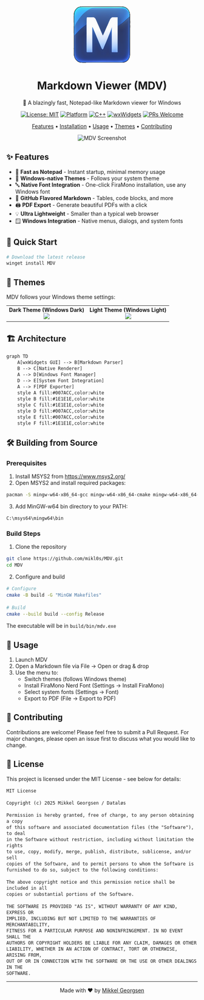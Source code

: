 <div align="center">

<img src="logo.png" alt="MDV Logo" width="150" height="150"/>

# Markdown Viewer (MDV)

🚀 A blazingly fast, Notepad-like Markdown viewer for Windows

[![License: MIT](https://img.shields.io/badge/License-MIT-blue.svg)](https://opensource.org/licenses/MIT)
[![Platform](https://img.shields.io/badge/platform-Windows-blue)](https://github.com/mikl0s/MDV)
[![C++](https://img.shields.io/badge/C++-17-00599C?logo=c%2B%2B)](https://en.wikipedia.org/wiki/C%2B%2B17)
[![wxWidgets](https://img.shields.io/badge/wxWidgets-3.0.5-green)](https://www.wxwidgets.org/)
[![PRs Welcome](https://img.shields.io/badge/PRs-welcome-brightgreen.svg)](https://github.com/mikl0s/MDV/pulls)

[Features](#features) • [Installation](#installation) • [Usage](#usage) • [Themes](#themes) • [Contributing](#contributing)

<img src="docs/assets/hero.png" alt="MDV Screenshot" width="800"/>

</div>

## ✨ Features

- 🎯 **Fast as Notepad** - Instant startup, minimal memory usage
- 🎨 **Windows-native Themes** - Follows your system theme
- 🔤 **Native Font Integration** - One-click FiraMono installation, use any Windows font
- 📑 **GitHub Flavored Markdown** - Tables, code blocks, and more
- 🖨️ **PDF Export** - Generate beautiful PDFs with a click
- 💡 **Ultra Lightweight** - Smaller than a typical web browser
- 🪟 **Windows Integration** - Native menus, dialogs, and system fonts

## 🚀 Quick Start

```powershell
# Download the latest release
winget install MDV
```

## 🎨 Themes

MDV follows your Windows theme settings:

<div align="center">
<table>
<tr>
<td align="center">
<strong>Dark Theme (Windows Dark)</strong><br>
<img src="docs/assets/dark-theme.png" width="400"/>
</td>
<td align="center">
<strong>Light Theme (Windows Light)</strong><br>
<img src="docs/assets/light-theme.png" width="400"/>
</td>
</tr>
</table>
</div>

## 🏗️ Architecture

```mermaid
graph TD
    A[wxWidgets GUI] --> B[Markdown Parser]
    B --> C[Native Renderer]
    A --> D[Windows Font Manager]
    D --> E[System Font Integration]
    A --> F[PDF Exporter]
    style A fill:#007ACC,color:white
    style B fill:#1E1E1E,color:white
    style C fill:#1E1E1E,color:white
    style D fill:#007ACC,color:white
    style E fill:#007ACC,color:white
    style F fill:#1E1E1E,color:white
```

## 🛠️ Building from Source

### Prerequisites

1. Install MSYS2 from https://www.msys2.org/
2. Open MSYS2 and install required packages:
```bash
pacman -S mingw-w64-x86_64-gcc mingw-w64-x86_64-cmake mingw-w64-x86_64-wxWidgets make
```
3. Add MinGW-w64 bin directory to your PATH:
```
C:\msys64\mingw64\bin
```

### Build Steps

1. Clone the repository
```bash
git clone https://github.com/mikl0s/MDV.git
cd MDV
```

2. Configure and build
```bash
# Configure
cmake -B build -G "MinGW Makefiles"

# Build
cmake --build build --config Release
```

The executable will be in `build/bin/mdv.exe`

## 📖 Usage

1. Launch MDV
2. Open a Markdown file via File → Open or drag & drop
3. Use the menu to:
   - Switch themes (follows Windows theme)
   - Install FiraMono Nerd Font (Settings → Install FiraMono)
   - Select system fonts (Settings → Font)
   - Export to PDF (File → Export to PDF)

## 🤝 Contributing

Contributions are welcome! Please feel free to submit a Pull Request. For major changes, please open an issue first to discuss what you would like to change.

## 📄 License

This project is licensed under the MIT License - see below for details:

```
MIT License

Copyright (c) 2025 Mikkel Georgsen / Dataløs

Permission is hereby granted, free of charge, to any person obtaining a copy
of this software and associated documentation files (the "Software"), to deal
in the Software without restriction, including without limitation the rights
to use, copy, modify, merge, publish, distribute, sublicense, and/or sell
copies of the Software, and to permit persons to whom the Software is
furnished to do so, subject to the following conditions:

The above copyright notice and this permission notice shall be included in all
copies or substantial portions of the Software.

THE SOFTWARE IS PROVIDED "AS IS", WITHOUT WARRANTY OF ANY KIND, EXPRESS OR
IMPLIED, INCLUDING BUT NOT LIMITED TO THE WARRANTIES OF MERCHANTABILITY,
FITNESS FOR A PARTICULAR PURPOSE AND NONINFRINGEMENT. IN NO EVENT SHALL THE
AUTHORS OR COPYRIGHT HOLDERS BE LIABLE FOR ANY CLAIM, DAMAGES OR OTHER
LIABILITY, WHETHER IN AN ACTION OF CONTRACT, TORT OR OTHERWISE, ARISING FROM,
OUT OF OR IN CONNECTION WITH THE SOFTWARE OR THE USE OR OTHER DEALINGS IN THE
SOFTWARE.
```

---

<div align="center">
Made with ❤️ by <a href="https://github.com/mikl0s">Mikkel Georgsen</a>
</div>